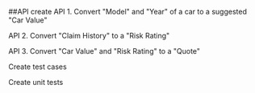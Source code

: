 ##API create
API 1. Convert "Model" and "Year" of a car to a suggested "Car Value"

API 2. Convert "Claim History" to a "Risk Rating"

API 3. Convert "Car Value" and "Risk Rating" to a "Quote"

Create test cases

Create unit tests
